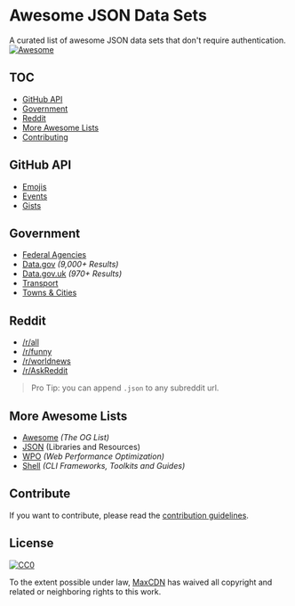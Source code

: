 # Awesome JSON Data Sets
A curated list of awesome JSON data sets that don't require authentication.
[![Awesome](https://cdn.rawgit.com/sindresorhus/awesome/d7305f38d29fed78fa85652e3a63e154dd8e8829/media/badge.svg)](https://github.com/sindresorhus/awesome)
## TOC
* [GitHub API](#github-api)
* [Government](#government)
* [Reddit](#reddit)
* [More Awesome Lists](#more-awesome-lists)
* [Contributing](#contributing)

## GitHub API
* [Emojis](https://api.github.com/emojis)
* [Events](https://api.github.com/events)
* [Gists](https://api.github.com/gists)

## Government
* [Federal Agencies](http://kinlane.com/2014/08/25/6482-datasets-available-across-22-federal-agencies-in-datajson-files/)
* [Data.gov](http://catalog.data.gov/dataset?res_format=JSON) *(9,000+ Results)*
* [Data.gov.uk](http://data.gov.uk/data/search?res_format=JSON) *(970+ Results)*
 * [Transport](http://data.gov.uk/data/search?theme-primary=Transport&res_format=JSON)
 * [Towns & Cities](http://data.gov.uk/data/search?theme-primary=Towns+%26+Cities&res_format=JSON)

## Reddit

* [/r/all](http://www.reddit.com/r/all.json)
* [/r/funny](http://www.reddit.com/r/funny.json)
* [/r/worldnews](http://www.reddit.com/r/worldnews.json)
* [/r/AskReddit](http://www.reddit.com/r/AskReddit.json)

> Pro Tip: you can append `.json` to any subreddit url.

## More Awesome Lists
* [Awesome](https://github.com/sindresorhus/awesome) *(The OG List)*
* [JSON](https://github.com/burningtree/awesome-json) (Libraries and Resources)
* [WPO](https://github.com/davidsonfellipe/awesome-wpo) *(Web Performance Optimization)*
* [Shell](https://github.com/alebcay/awesome-shell) *(CLI Frameworks, Toolkits and Guides)*

## Contribute
If you want to contribute, please read the [contribution guidelines](CONTRIBUTING.md).

## License
[![CC0](http://i.creativecommons.org/p/zero/1.0/88x31.png)](http://creativecommons.org/publicdomain/zero/1.0/)

To the extent possible under law, [MaxCDN](https://www.maxcdn.com) has waived all copyright and related or neighboring rights to this work.
